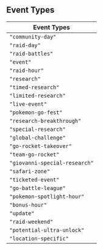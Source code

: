 ## Event Types

| Event Types                   | 
|------------------------------ |
| `"community-day"`             | 
| `"raid-day"`                  | 
| `"raid-battles"`              | 
| `"event"`                     | 
| `"raid-hour"`                 | 
| `"research"`                  | 
| `"timed-research"`            | 
| `"limited-research"`          | 
| `"live-event"`                | 
| `"pokemon-go-fest"`           | 
| `"research-breakthrough"`     | 
| `"special-research"`          | 
| `"global-challenge"`          | 
| `"go-rocket-takeover"`        | 
| `"team-go-rocket"`            | 
| `"giovanni-special-research"` | 
| `"safari-zone"`               | 
| `"ticketed-event"`            | 
| `"go-battle-league"`          | 
| `"pokemon-spotlight-hour"`    | 
| `"bonus-hour"`                | 
| `"update"`                    | 
| `"raid-weekend"`              | 
| `"potential-ultra-unlock"`    | 
| `"location-specific"`         | 